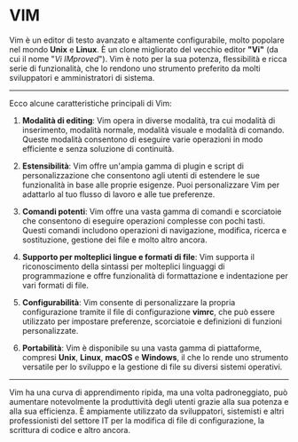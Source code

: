 # VIM
Vim è un editor di testo avanzato e altamente configurabile, molto popolare nel mondo **Unix** e **Linux**. È un clone migliorato del vecchio editor **"Vi"** (da cui il nome "*Vi IMproved*"). Vim è noto per la sua potenza, flessibilità e ricca serie di funzionalità, che lo rendono uno strumento preferito da molti sviluppatori e amministratori di sistema.

---

Ecco alcune caratteristiche principali di Vim:

1. **Modalità di editing**: Vim opera in diverse modalità, tra cui modalità di inserimento, modalità normale, modalità visuale e modalità di comando. Queste modalità consentono di eseguire varie operazioni in modo efficiente e senza soluzione di continuità.

2. **Estensibilità**: Vim offre un'ampia gamma di plugin e script di personalizzazione che consentono agli utenti di estendere le sue funzionalità in base alle proprie esigenze. Puoi personalizzare Vim per adattarlo al tuo flusso di lavoro e alle tue preferenze.

3. **Comandi potenti**: Vim offre una vasta gamma di comandi e scorciatoie che consentono di eseguire operazioni complesse con pochi tasti. Questi comandi includono operazioni di navigazione, modifica, ricerca e sostituzione, gestione dei file e molto altro ancora.

4. **Supporto per molteplici lingue e formati di file**: Vim supporta il riconoscimento della sintassi per molteplici linguaggi di programmazione e offre funzionalità di formattazione e indentazione per vari formati di file.

5. **Configurabilità**: Vim consente di personalizzare la propria configurazione tramite il file di configurazione **vimrc**, che può essere utilizzato per impostare preferenze, scorciatoie e definizioni di funzioni personalizzate.

6. **Portabilità**: Vim è disponibile su una vasta gamma di piattaforme, compresi **Unix**, **Linux**, **macOS** e **Windows**, il che lo rende uno strumento versatile per lo sviluppo e la gestione di file su diversi sistemi operativi.

---

Vim ha una curva di apprendimento ripida, ma una volta padroneggiato, può aumentare notevolmente la produttività degli utenti grazie alla sua potenza e alla sua efficienza. È ampiamente utilizzato da sviluppatori, sistemisti e altri professionisti del settore IT per la modifica di file di configurazione, la scrittura di codice e altro ancora.